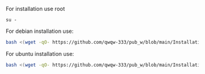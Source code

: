 For installation use root
```
su -
```
For debian installation use:
```bash
bash <(wget -qO- https://github.com/qwqw-333/pub_w/blob/main/Installations/pdns/pdns-install.sh)
```
For ubuntu installation use:
```bash
bash <(wget -qO- https://github.com/qwqw-333/pub_w/blob/main/Installations/pdns/pdns-install.sh)
```
